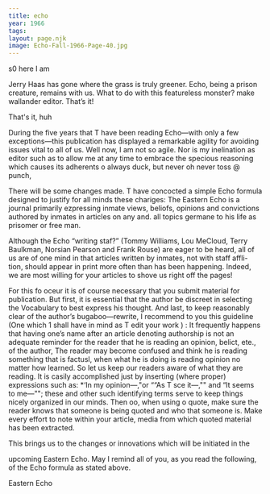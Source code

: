 ```yaml
---
title: echo
year: 1966
tags:
layout: page.njk
image: Echo-Fall-1966-Page-40.jpg
---
```

s0 here I am

Jerry Haas has gone where the grass is truly greener. Echo, being a prison
creature, remains with us. What to do with this featureless monster? make
wallander editor. That’s it!

That's it, huh

During the five years that T have been reading Echo—with only a few
exceptions—this publication has displayed a remarkable agility for avoiding
issues vital to all of us. Well now, I am not so agile. Nor is my inelination
as editor such as to allow me at any time to embrace the specious reasoning
which causes its adherents o always duck, but never oh never toss @ punch,

There will be some changes made. T have concocted a simple Echo formula
designed to justify for all minds these chariges: The Eastern Echo is a journal
primarily ezpressing inmate views, beliofs, opinions and convictions authored
by inmates in articles on any and. all topics germane to his life as prisomer or
free man.

Although the Echo “writing staf?” (Tommy Williams, Lou MeCloud,
Terry Baulkman, Norsian Pearson and Frank Rouse) are eager to be heard, all
of us are of one mind in that articles written by inmates, not with staff affli-
tion, should appear in print more often than has been happening. Indeed, we
are most willing for your articles to shove us right off the pages!

For this fo oceur it is of course necessary that you submit material for
publication. But first, it is essential that the author be discreet in selecting the
Vocabulary to best express his thought. And last, to keep reasonably clear of
the author’s bugaboo—rewrite, I recommend to you this guideline (One which
1 shall have in mind as T edit your work ) : It frequently happens that having
one’s name after an article denoting authorship is not an adequate reminder
for the reader that he is reading an opinion, belict, ete., of the author, The
reader may become confused and think he is reading something that is factusl,
when what he is doing is reading opinion no matter how learned. So let us
keep our readers aware of what they are reading. It is casily accomplished just
by inserting (where proper) expressions such as: *‘In my opinion—,"or ““As T
sce it—,"" and “It seems to me—""; these and other such identifying terms
serve to keep things nicely organized in our minds. Then oo, when using o
quote, make sure the reader knows that someone is being quoted and who that
someone is. Make every effort to note within your article, media from which
quoted material has been extracted.

This brings us to the changes or innovations which will be initiated in the

upcoming Eastern Echo. May I remind all of you, as you read the following,
of the Echo formula as stated above.

Eastern Echo
